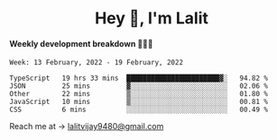 <h1 align="center">Hey 👋, I'm Lalit</h1>

#### Weekly development breakdown 👨🏻‍💻
<!--START_SECTION:waka-->
```text
Week: 13 February, 2022 - 19 February, 2022

TypeScript   19 hrs 33 mins  ███████████████████████▓░   94.82 % 
JSON         25 mins         ▓░░░░░░░░░░░░░░░░░░░░░░░░   02.06 % 
Other        22 mins         ▒░░░░░░░░░░░░░░░░░░░░░░░░   01.80 % 
JavaScript   10 mins         ▒░░░░░░░░░░░░░░░░░░░░░░░░   00.81 % 
CSS          6 mins          ░░░░░░░░░░░░░░░░░░░░░░░░░   00.49 % 
```
<!--END_SECTION:waka-->

Reach me at → lalitvijay9480@gmail.com
